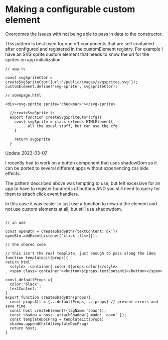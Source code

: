 # Making a configurable custom element

Overcomes the issues with not being able to pass in data to the constructor.

This pattern is best used for one off components that are self contained after configured and registered in the customElement registry. 
For example I have an SVG sprite custom element that needs to know the url for the sprites on app initialization. 

```
// app.ts

const svgSpriteCtor = createSvgSpriteCtor({url:'/public/images/svgsprites.svg'});
customElement.define('svg-sprite', svgSpriteCtor);

// somepage.html

<div><svg-sprite sprite='checkmark'></svg-sprite>

```

```
  //createSvgSprite.ts
  export function createSvgSpriteCtor(cfg){
    const svgSprite = class extends HTMLElement{
      ... all the usual stuff, but can use the cfg
    }
    
    return svgSprite
  }
```



Update 2023-03-07

I recently had to work on a button component that uses shadowDom so it can be ported to several different apps without experiencing css side effects.

The pattern described above was tempting to use, but felt excessive for an app to have to register hundreds of buttons AND you still need to query for them to attach click event handlers.

In this case it was easier to just use a function to new up the element and not use custom elements at all, but still use shadowdom.

```

// in use

const openBtn = createShadyBtn({textContent:'ok'})
openBtn.addEventListener('click',()=>{});

// the shared code

// this isn't the real template, just enough to pass along the idea
function templateLit(props){
return html`
  <style> .container{ color:${props.color}</style>
  <span class='container'><button>${props.textContent}</button></span>
`
const defaultProps ={
  color:'black',
  textContent:''
}
export function createShadyBtn(props){
  const propsAll = {...defaultProps, ...props} // prevent errors and save time
  const host createElement({tagName:'span'});
  const shadow = host..attachShadow({ mode: 'open' });
  const templateDocFrag = templateLit(props)
  shadow.appendChild(templateDocFrag)
  return host;
}

```
